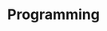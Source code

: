 ---
layout: grid
title: Programming
slug: Programming
description: >
    Posts in Programming category
permalink: programming
---